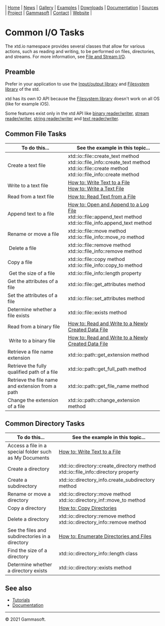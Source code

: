 | [Home](home.md) | [News](news.md) | [Gallery](gallery.md) | [Examples](examples.md) | [Downloads](downloads.md) | [Documentation](documentation.md) | [Sources](https://github.com/gammasoft71/xtd) | [Project](https://sourceforge.net/projects/xtdpro/) | [Gammasoft](gammasoft.md)  | [Contact](contact.md) | [Website](https://gammasoft71.wixsite.com/xtdpro) |

# Common I/O Tasks

The xtd.io namespace provides several classes that allow for various actions, such as reading and writing, to be performed on files, directories, and streams. For more information, see [File and Stream I/O](tutorial_common_io_tasks_file_and_stream_io.md).

## Preamble

Prefer in your application to use the [Input/output library](https://en.cppreference.com/w/cpp/io) and [Filesystem library](https://en.cppreference.com/w/cpp/filesystem) of the std.

xtd has its own IO API because the [Filesystem library](https://en.cppreference.com/w/cpp/filesystem) doesn't work on all OS (like for example iOS).

Some features exist only in the xtd API like [binary reader/writer](tutorial_common_io_tasks_file_and_stream_io.md#readers-and-writers), [stream reader/writer](tutorial_common_io_tasks_file_and_stream_io.md#readers-and-writers), [string reader/writer](tutorial_common_io_tasks_file_and_stream_io.md#readers-and-writers) and [text reader/writer](tutorial_common_io_tasks_file_and_stream_io.md#readers-and-writers).

## Common File Tasks

| To do this...                                    | See the example in this topic... |
|--------------------------------------------------|----------------------------------|
| Create a text file                               | xtd::io::file::create_text method<br>xtd::io::file_info::create_text method<br>xtd::io::file::create method<br>xtd::io::file_info::create method |
| Write to a text file                             | [How to: Write Text to a File](tutorial_common_io_tasks_write_text_to_a_file.md)<br>[How to: Write a Text File](tutorial_common_io_tasks_write_a_text_file.md) |
| Read from a text file                            | [How to: Read Text from a File](tutorial_common_io_tasks_read_text_from_a_file.md) |
| Append text to a file                            | [How to: Open and Append to a Log File](tutorial_common_io_tasks_open_and_append_to_a_log_file.md)<br>xtd::io::file::append_text method<br>xtd::io::file_info.append_text method |
| Rename or move a file                            | xtd::io::file::move method<br>xtd::io::file_info::move_ro method |
| Delete a file                                    | xtd::io::file::remove method<br>xtd::io::file_info::remove method |
| Copy a file                                      | xtd::io::file::copy method<br>xtd::io::file_info::copy_to method |
| Get the size of a file                           | xtd::io::file_info::length property |
| Get the attributes of a file                     | xtd::io::file::get_attributes method |
| Set the attributes of a file                     | xtd::io::file::set_attributes method |
| Determine whether a file exists                  | xtd::io::file::exists method |
| Read from a binary file                          | [How to: Read and Write to a Newly Created Data File](tutorial_common_io_tasks_read_and_write_to_a_newly_created_data_file.md) |
| Write to a binary file                           | [How to: Read and Write to a Newly Created Data File](tutorial_common_io_tasks_read_and_write_to_a_newly_created_data_file.md) |
| Retrieve a file name extension                   | xtd::io::path::get_extension method |
| Retrieve the fully qualified path of a file      | xtd::io::path::get_full_path method |
| Retrieve the file name and extension from a path | xtd::io::path::get_file_name method |
| Change the extension of a file                   | xtd::io::path::change_extension method |

## Common Directory Tasks

| To do this...                                          | See the example in this topic... |
|--------------------------------------------------------|----------------------------------|
| Access a file in a special folder such as My Documents | [How to: Write Text to a File](tutorial_common_io_tasks_write_text_to_a_file.md) |
| Create a directory                                     | xtd::io::directory::create_directory method<br>xtd::io::file_info::directory property |
| Create a subdirectory                                  | xtd::io::directory_info.create_subdirectory method |
| Rename or move a directory                             | xtd::io::directory::move method<br>xtd::io::directory_inf::move_to method |
| Copy a directory                                       | [How to: Copy Directories](tutorial_common_io_tasks_copy_directories.md) |
| Delete a directory                                     | xtd::io::directory::remove method<br>xtd::io::directory_info::remove method |
| See the files and subdirectories in a directory        | [How to: Enumerate Directories and Files](tutorial_common_io_tasks_enumerate_directories_and_files) |
| Find the size of a directory                           | xtd::io::directory_info::length class |
| Determine whether a directory exists                   | xtd::io::directory::exists method |
 
## See also

* [Tutorials](tutorials.md)
* [Documentation](documentation.md)

______________________________________________________________________________________________

© 2021 Gammasoft.

<!---
https://docs.microsoft.com/en-us/dotnet/standard/io/common-i-o-tasks
--->